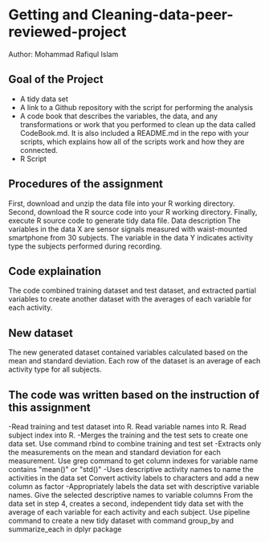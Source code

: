 # Getting and Cleaning-data-peer-reviewed-project
Author: Mohammad Rafiqul Islam
## Goal of the Project
- A tidy data set
- A link to a Github repository with the script for performing the analysis
- A code book that describes the variables, the data, and any transformations or work that you performed to clean up the data called CodeBook.md. It is also included a README.md in the repo with your scripts, which explains how all of the scripts work and how they are connected.
- R Script

## Procedures of the assignment

First, download and unzip the data file into your R working directory.
Second, download the R source code into your R working directory.
Finally, execute R source code to generate tidy data file.
Data description
The variables in the data X are sensor signals measured with waist-mounted smartphone from 30 subjects. The variable in the data Y indicates activity type the subjects performed during recording.

## Code explaination
The code combined training dataset and test dataset, and extracted partial variables to create another dataset with the averages of each variable for each activity.

## New dataset
The new generated dataset contained variables calculated based on the mean and standard deviation. Each row of the dataset is an average of each activity type for all subjects.

## The code was written based on the instruction of this assignment
-Read training and test dataset into R. Read variable names into R. Read subject index into R.
-Merges the training and the test sets to create one data set. Use command rbind to combine training and test set
-Extracts only the measurements on the mean and standard deviation for each measurement. Use grep command to get column indexes for variable name contains "mean()" or "std()"
-Uses descriptive activity names to name the activities in the data set Convert activity labels to characters and add a new column as factor
-Appropriately labels the data set with descriptive variable names. Give the selected descriptive names to variable columns
From the data set in step 4, creates a second, independent tidy data set with the average of each variable for each activity and each subject. Use pipeline command to create a new tidy dataset with command group_by and summarize_each in dplyr package
